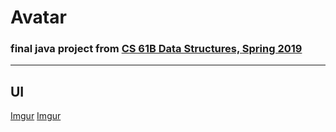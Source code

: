 # Avatar

### final java project from [CS 61B Data Structures, Spring 2019](https://sp19.datastructur.es)

---

## UI

[Imgur](https://i.imgur.com/IMe4fvv.png)
[Imgur](https://i.imgur.com/AGx4I6a.png)
